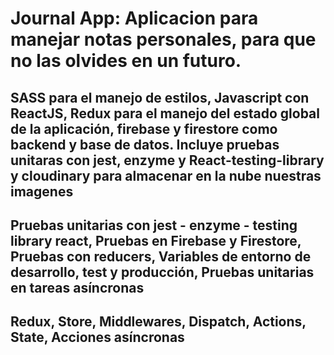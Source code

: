 # Journal App: Aplicacion para manejar notas personales, para que no las olvides en un futuro.

## SASS para el manejo de estilos, Javascript con ReactJS, Redux para el manejo del estado global de la aplicación, firebase y firestore como backend y base de datos. Incluye pruebas unitaras con jest, enzyme y React-testing-library y cloudinary para almacenar en la nube nuestras imagenes

## Pruebas unitarias con jest - enzyme - testing library react, Pruebas en Firebase y Firestore, Pruebas con reducers, Variables de entorno de desarrollo, test y producción, Pruebas unitarias en tareas asíncronas

## Redux, Store, Middlewares, Dispatch, Actions, State, Acciones asíncronas

